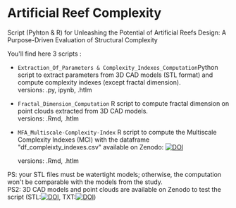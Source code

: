 # Artificial Reef Complexity
Script (Pyhton &amp; R) for Unleashing the Potential of Artificial Reefs Design:  A Purpose-Driven Evaluation of Structural Complexity

You'll find here 3 scripts :
* `Extraction_Of_Parameters & Complexity_Indexes_Computation`Python script to extract parameters from 3D CAD models (STL format) and compute complexity indexes (except fractal dimension).  
  versions: .py, ipynb, .htlm
* `Fractal_Dimension_Computation` R script to compute fractal dimension on point clouds extracted from 3D CAD models.  
  versions: .Rmd, .htlm
* `MFA_Multiscale-Complexity-Index` R script to compute the Multiscale Complexity Indexes (MCI) with the dataframe "df_compleixty_indexes.csv" available on Zenodo: [![DOI](https://zenodo.org/badge/DOI/10.5281/zenodo.8055070.svg)](https://doi.org/10.5281/zenodo.8055070)
  
  versions: .Rmd, .htlm

PS: your STL files must be watertight models; otherwise, the computation won't be comparable with the models from the study.  
PS2: 3D CAD models and point clouds are available on Zenodo to test the script (STL:[![DOI](https://zenodo.org/badge/DOI/10.5281/zenodo.8048071.svg)](https://doi.org/10.5281/zenodo.8048071), TXT:[![DOI](https://zenodo.org/badge/DOI/10.5281/zenodo.8048122.svg)](https://doi.org/10.5281/zenodo.8048122))
